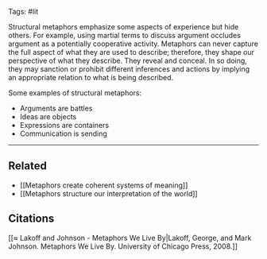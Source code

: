Tags: #lit 

Structural metaphors emphasize some aspects of experience but hide others. For example, using martial terms to discuss argument occludes argument as a potentially cooperative activity. Metaphors can never capture the full aspect of what they are used to describe; therefore, they shape our perspective of what they describe. They reveal and conceal. In so doing, they may sanction or prohibit different inferences and actions by implying an appropriate relation to what is being described. 

Some examples of structural metaphors:
- Arguments are battles
- Ideas are objects
- Expressions are containers
- Communication is sending

---
## Related
- [[Metaphors create coherent systems of meaning]]
- [[Metaphors structure our interpretation of the world]]

## Citations
[[≈ Lakoff and Johnson - Metaphors We Live By|Lakoff, George, and Mark Johnson. Metaphors We Live By. University of Chicago Press, 2008.]]